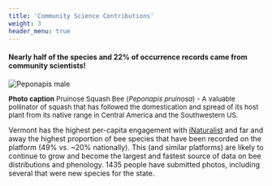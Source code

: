 ```yaml
---
title: 'Community Science Contributions'
weight: 3
header_menu: true
---
```



<div class="lead">
<h4> 
Nearly half of the species and 22% of occurrence records came from community scientists! 
</h4> 
</div>


<div class="doubleColumn">
<div> <img alt="Peponapis male" src="images/Peponapis male.jpg" style="margin: 0px"> 
<p style="font-size: 10pt"><b>Photo caption</b> Pruinose Squash Bee (<i>Peponapis pruinosa</i>) - A valuable pollinator of squash that has followed the domestication and spread of its host plant from its native range in Central America and the Southwestern US.</p>
</div>
<div>
Vermont has the highest per-capita engagement with <a href="https://www.inaturalist.org/places/vermont-us" target=blank_>iNaturalist</a> and far and away the highest proportion of bee species that have been recorded on the platform (49% vs. ~20% nationally). This (and similar platforms) are likely to continue to grow and become the largest and fastest source of data on bee distributions and phenology. 1435 people have submitted photos, including several that were new species for the state. 
</div>
</div>